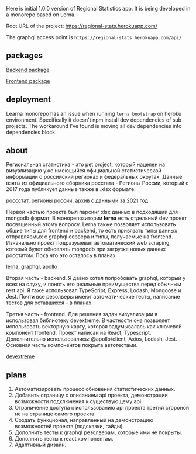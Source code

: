 Here is initial 1.0.0 version of Regional Statistics app. It is being developed in a monorepo based on Lerna.

Root URL of the project: https://regional-stats.herokuapp.com/

The graphql access point is ```https://regional-stats.herokuapp.com/api/```

## packages

[Backend package](https://github.com/daniel-epiffanov/regional-stats/tree/master/packages/backend)

[Frontend package](https://github.com/daniel-epiffanov/regional-stats/tree/master/packages/react)

## deployment
Learna monorepo has an issue when running ```lerna bootstrap``` on heroku environment. Specifically it doesn't npm install dev dependencies of sub projects. The workaround I've found is moving all dev dependencies into dependencies block.

## about
Региональная статистика - это pet project, который нацелен на визуализацию уже имеющийся официальной статистической информации о российский регионах и федеральных округах. Данные взяты из официального сборника росстата - Регионы России, который с 2017 года публикует данные также в .xlsx формате.

[россстат](https://rosstat.gov.ru/), 
[регионы россии](https://rosstat.gov.ru/folder/210/document/13204), 
[архив с данными за 2021 год](https://rosstat.gov.ru/storage/mediabank/pril-region2021.rar)

Первой частью проекта был парсинг xlsx данных в подходящий для mongodb формат. В монорепозитории <b>lerna</b> есть отдельный dev проект посвященный этому вопросу. Lerna также позволяет использовать общие типы для frontend и backend, то есть привязать типы данных отправляемых с graphql сервера и типы, получаемые на frontend. Изначально проект подразумевал автоматический web scraping, который будет обновлять mongodb при загрузке новых данных росстатом. Пока что это осталось в планах. 

[lerna](https://lerna.js.org/), 
[graphql](https://graphql.org/), 
[apollo](https://www.apollographql.com/)


Вторая часть - backend. Я давно хотел попробовать graphql, который у всех на слуху, и понять его реальные преимущества перед обычным rest api. Я таже использовал TypeScript, Express, Lodash, Mongoose и Jest. Почти все резолверы имеют автоматические тесты, написание тестов для оставшихся - в планах.


Третья часть - frontend. Для решения задач визуализации я использовал библиотеку devextreme. В частности она позволяет использовать векторную карту, которая задумывалась как ключевой компонент frontend. Проект написан на React, Typescript. Дополнительно использовались: @apollo/client, Axios, Lodash, Jest. Основная часть компонентов покрыта автотестами.

[devextreme](https://js.devexpress.com/)

## plans
1. Автоматизировать процесс обновения статистических данных.
2. Добавить страницу с описанием api проекта, демонстрации возможности подключения к существующему api.
3. Ограничение доступа к использованию api проекта третий стороной не на странице самого проекта.
4. Создать функционал, направленный на демонстрацию возможностей проекта (подсказки, гайды).
5. Дополнить тесты к graphql резолверам, которые ими не покрыты.
6. Дополнить тесты к react компонентам.
7. Адаптивный дизайн.
